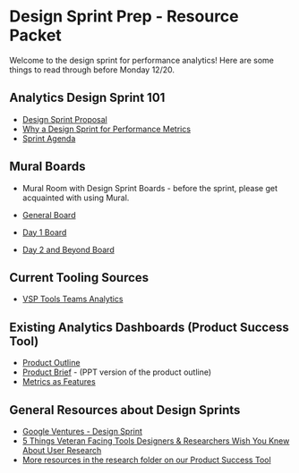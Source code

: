 # Design Sprint Prep - Resource Packet

Welcome to the design sprint for performance analytics! Here are some things to read through before Monday 12/20.

## Analytics Design Sprint 101
- [Design Sprint Proposal](https://docs.google.com/document/d/11BMZwk-cMfVn-H-EUsZmeWmeb4TpRU9ydE2onIz5nOw/edit)
- [Why a Design Sprint for Performance Metrics](https://dsva.slack.com/archives/C010G06KZR6/p1585851794015000)
- [Sprint Agenda](https://docs.google.com/presentation/d/1FB09kdpko299BPnPXItyabGyalRvcBSSxSg-Leku_b4/edit#slide=id.p)

## Mural Boards
- Mural Room with Design Sprint Boards - before the sprint, please get acquainted with using Mural.

- [General Board](https://app.mural.co/t/adhocvetsgov9623/m/adhocvetsgov9623/1586451019412/undefined)
- [Day 1 Board](https://app.mural.co/t/adhocvetsgov9623/m/adhocvetsgov9623/1586958108987/undefined)
- [Day 2 and Beyond Board](https://app.mural.co/t/adhocvetsgov9623/m/adhocvetsgov9623/1586971052646/undefined)

## Current Tooling Sources
- [VSP Tools Teams Analytics](https://docs.google.com/spreadsheets/d/1gXH7PfI3UCSu8mzEuYqkE5qwSJV6nFO1s8UpDCZm0BA/edit#gid=0)

## Existing Analytics Dashboards (Product Success Tool)

- [Product Outline](https://github.com/department-of-veterans-affairs/va.gov-team/blob/master/products/platform/product-dashboard/product-success-tool-outline.md)
- [Product Brief](https://docs.google.com/presentation/d/1sI32UbQRqpKqOhBT8lkUuOHgfD4UUkV2cd5Pzw1fP9w/edit#slide=id.g76c280c04b_0_21) - (PPT version of the product outline)
- [Metrics as Features](https://docs.google.com/presentation/d/1-6lS9XJ6GuK2QICVEjD1BdhPj8E8paNhB6KjDVwVCG8/edit#slide=id.g7555e84c9b_0_149)

## General Resources about Design Sprints
- [Google Ventures - Design Sprint](https://github.com/department-of-veterans-affairs/va.gov-team/blob/master/platform/research/discovery-sprints/how-to-run-discovery-sprint.md)
- [5 Things Veteran Facing Tools Designers & Researchers Wish You Knew About User Research](https://github.com/department-of-veterans-affairs/va.gov-team/blob/master/platform/research/discovery-sprints/what-you-should-know-about-research.md)
- [More resources in the research folder on our Product Success Tool](https://github.com/department-of-veterans-affairs/va.gov-team/tree/master/teams/vsp/teams/insights-analytics/research)

